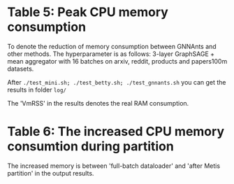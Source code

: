 # Table 5: Peak CPU memory consumption

To denote the reduction of memory consumption between GNNAnts and other methods.
The hyperparameter is as follows: 3-layer GraphSAGE + mean aggregator with 16 batches on arxiv, reddit, products and papers100m datasets.

After `./test_mini.sh; ./test_betty.sh; ./test_gnnants.sh` you can get the results in folder `log/`

The 'VmRSS' in the results denotes the real RAM consumption.

# Table 6: The increased CPU memory consumtion during partition

The increased memory is between 'full-batch dataloader' and 'after Metis partition' in the output results.
